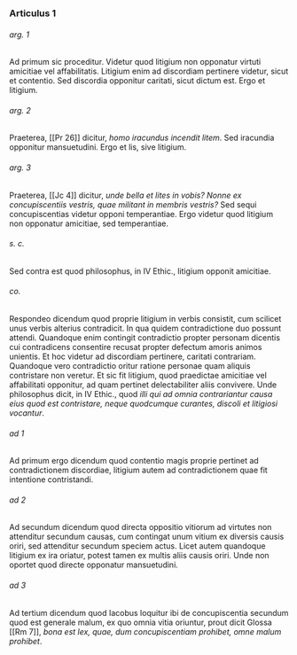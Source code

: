 ### Articulus 1

###### arg. 1
Ad primum sic proceditur. Videtur quod litigium non opponatur virtuti amicitiae vel affabilitatis. Litigium enim ad discordiam pertinere videtur, sicut et contentio. Sed discordia opponitur caritati, sicut dictum est. Ergo et litigium.

###### arg. 2
Praeterea, [[Pr 26]] dicitur, *homo iracundus incendit litem*. Sed iracundia opponitur mansuetudini. Ergo et lis, sive litigium.

###### arg. 3
Praeterea, [[Jc 4]] dicitur, *unde bella et lites in vobis? Nonne ex concupiscentiis vestris, quae militant in membris vestris?* Sed sequi concupiscentias videtur opponi temperantiae. Ergo videtur quod litigium non opponatur amicitiae, sed temperantiae.

###### s. c.
Sed contra est quod philosophus, in IV Ethic., litigium opponit amicitiae.

###### co.
Respondeo dicendum quod proprie litigium in verbis consistit, cum scilicet unus verbis alterius contradicit. In qua quidem contradictione duo possunt attendi. Quandoque enim contingit contradictio propter personam dicentis cui contradicens consentire recusat propter defectum amoris animos unientis. Et hoc videtur ad discordiam pertinere, caritati contrariam. Quandoque vero contradictio oritur ratione personae quam aliquis contristare non veretur. Et sic fit litigium, quod praedictae amicitiae vel affabilitati opponitur, ad quam pertinet delectabiliter aliis convivere. Unde philosophus dicit, in IV Ethic., quod *illi qui ad omnia contrariantur causa eius quod est contristare, neque quodcumque curantes, discoli et litigiosi vocantur*.

###### ad 1
Ad primum ergo dicendum quod contentio magis proprie pertinet ad contradictionem discordiae, litigium autem ad contradictionem quae fit intentione contristandi.

###### ad 2
Ad secundum dicendum quod directa oppositio vitiorum ad virtutes non attenditur secundum causas, cum contingat unum vitium ex diversis causis oriri, sed attenditur secundum speciem actus. Licet autem quandoque litigium ex ira oriatur, potest tamen ex multis aliis causis oriri. Unde non oportet quod directe opponatur mansuetudini.

###### ad 3
Ad tertium dicendum quod Iacobus loquitur ibi de concupiscentia secundum quod est generale malum, ex quo omnia vitia oriuntur, prout dicit Glossa [[Rm 7]], *bona est lex, quae, dum concupiscentiam prohibet, omne malum prohibet*.

